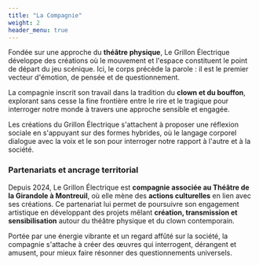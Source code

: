 ```yaml
---
title: "La Compagnie"
weight: 2
header_menu: true
---
```


Fondée sur une approche du **théâtre physique**, Le Grillon Électrique développe des créations où le mouvement et l'espace constituent le point de départ du jeu scénique. Ici, le corps précède la parole : il est le premier vecteur d'émotion, de pensée et de questionnement.

La compagnie inscrit son travail dans la tradition du **clown et du bouffon**, explorant sans cesse la fine frontière entre le rire et le tragique pour interroger notre monde à travers une approche sensible et engagée.

Les créations du Grillon Électrique s'attachent à proposer une réflexion sociale en s'appuyant sur des formes hybrides, où le langage corporel dialogue avec la voix et le son pour interroger notre rapport à l'autre et à la société.

### Partenariats et ancrage territorial

Depuis 2024, Le Grillon Électrique est **compagnie associée au Théâtre de la Girandole à Montreuil**, où elle mène des **actions culturelles** en lien avec ses créations. Ce partenariat lui permet de poursuivre son engagement artistique en développant des projets mêlant **création, transmission et sensibilisation** autour du théâtre physique et du clown contemporain.

Portée par une énergie vibrante et un regard affûté sur la société, la compagnie s'attache à créer des œuvres qui interrogent, dérangent et amusent, pour mieux faire résonner des questionnements universels.